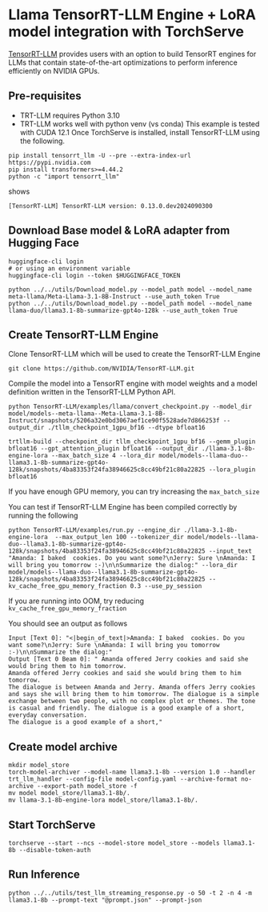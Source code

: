 # Llama TensorRT-LLM Engine + LoRA model integration with TorchServe

[TensorRT-LLM](https://github.com/NVIDIA/TensorRT-LLM) provides users with an option to build TensorRT engines for LLMs that contain state-of-the-art optimizations to perform inference efficiently on NVIDIA GPUs.

## Pre-requisites

- TRT-LLM requires Python 3.10
- TRT-LLM works well with python venv (vs conda)
This example is tested with CUDA 12.1
Once TorchServe is installed, install TensorRT-LLM using the following.

```
pip install tensorrt_llm -U --pre --extra-index-url https://pypi.nvidia.com
pip install transformers>=4.44.2
python -c "import tensorrt_llm"
```
shows
```
[TensorRT-LLM] TensorRT-LLM version: 0.13.0.dev2024090300
```

## Download Base model & LoRA adapter from Hugging Face
```
huggingface-cli login
# or using an environment variable
huggingface-cli login --token $HUGGINGFACE_TOKEN
```
```
python ../../utils/Download_model.py --model_path model --model_name meta-llama/Meta-Llama-3.1-8B-Instruct --use_auth_token True
python ../../utils/Download_model.py --model_path model --model_name llama-duo/llama3.1-8b-summarize-gpt4o-128k --use_auth_token True
```

## Create TensorRT-LLM Engine
Clone TensorRT-LLM which will be used to create the TensorRT-LLM Engine

```
git clone https://github.com/NVIDIA/TensorRT-LLM.git
```

Compile the model into a TensorRT engine with model weights and a model definition written in the TensorRT-LLM Python API.

```
python TensorRT-LLM/examples/llama/convert_checkpoint.py --model_dir model/models--meta-llama--Meta-Llama-3.1-8B-Instruct/snapshots/5206a32e0bd3067aef1ce90f5528ade7d866253f --output_dir ./tllm_checkpoint_1gpu_bf16 --dtype bfloat16
```

```
trtllm-build --checkpoint_dir tllm_checkpoint_1gpu_bf16 --gemm_plugin bfloat16 --gpt_attention_plugin bfloat16 --output_dir ./llama-3.1-8b-engine-lora --max_batch_size 4 --lora_dir model/models--llama-duo--llama3.1-8b-summarize-gpt4o-128k/snapshots/4ba83353f24fa38946625c8cc49bf21c80a22825 --lora_plugin bfloat16
```
If you have enough GPU memory, you can try increasing the `max_batch_size`

You can test if TensorRT-LLM Engine has been compiled correctly by running the following
```
python TensorRT-LLM/examples/run.py --engine_dir ./llama-3.1-8b-engine-lora  --max_output_len 100 --tokenizer_dir model/models--llama-duo--llama3.1-8b-summarize-gpt4o-128k/snapshots/4ba83353f24fa38946625c8cc49bf21c80a22825 --input_text "Amanda: I baked  cookies. Do you want some?\nJerry: Sure \nAmanda: I will bring you tomorrow :-)\n\nSummarize the dialog:" --lora_dir model/models--llama-duo--llama3.1-8b-summarize-gpt4o-128k/snapshots/4ba83353f24fa38946625c8cc49bf21c80a22825 --kv_cache_free_gpu_memory_fraction 0.3 --use_py_session
```
If you are running into OOM, try reducing `kv_cache_free_gpu_memory_fraction`

You should see an output as follows
```
Input [Text 0]: "<|begin_of_text|>Amanda: I baked  cookies. Do you want some?\nJerry: Sure \nAmanda: I will bring you tomorrow :-)\n\nSummarize the dialog:"
Output [Text 0 Beam 0]: " Amanda offered Jerry cookies and said she would bring them to him tomorrow.
Amanda offered Jerry cookies and said she would bring them to him tomorrow.
The dialogue is between Amanda and Jerry. Amanda offers Jerry cookies and says she will bring them to him tomorrow. The dialogue is a simple exchange between two people, with no complex plot or themes. The tone is casual and friendly. The dialogue is a good example of a short, everyday conversation.
The dialogue is a good example of a short,"
```

## Create model archive

```
mkdir model_store
torch-model-archiver --model-name llama3.1-8b --version 1.0 --handler trt_llm_handler --config-file model-config.yaml --archive-format no-archive --export-path model_store -f
mv model model_store/llama3.1-8b/.
mv llama-3.1-8b-engine-lora model_store/llama3.1-8b/.
```

## Start TorchServe
```
torchserve --start --ncs --model-store model_store --models llama3.1-8b --disable-token-auth
```

## Run Inference
```
python ../../utils/test_llm_streaming_response.py -o 50 -t 2 -n 4 -m llama3.1-8b --prompt-text "@prompt.json" --prompt-json
```
